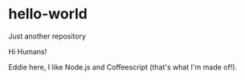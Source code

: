 # hello-world
Just another repository

Hi Humans!

Eddie here, I like Node.js and Coffeescript (that's what I'm made of!).
